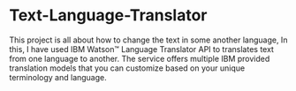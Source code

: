 # Text-Language-Translator
This project is all about how to change the text in some another language, In this, I have used IBM Watson™ Language Translator API to translates text from one language to another. The service offers multiple IBM provided translation models that you can customize based on your unique terminology and language.
